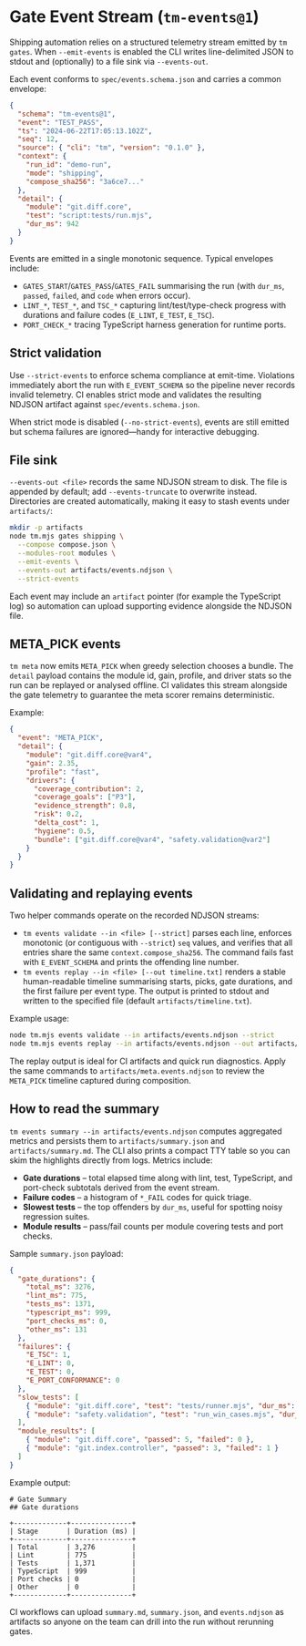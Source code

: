 # Gate Event Stream (`tm-events@1`)

Shipping automation relies on a structured telemetry stream emitted by
`tm gates`. When `--emit-events` is enabled the CLI writes line-delimited JSON to
stdout and (optionally) to a file sink via `--events-out`.

Each event conforms to `spec/events.schema.json` and carries a common envelope:

```json
{
  "schema": "tm-events@1",
  "event": "TEST_PASS",
  "ts": "2024-06-22T17:05:13.102Z",
  "seq": 12,
  "source": { "cli": "tm", "version": "0.1.0" },
  "context": {
    "run_id": "demo-run",
    "mode": "shipping",
    "compose_sha256": "3a6ce7..."
  },
  "detail": {
    "module": "git.diff.core",
    "test": "script:tests/run.mjs",
    "dur_ms": 942
  }
}
```

Events are emitted in a single monotonic sequence. Typical envelopes include:

- `GATES_START`/`GATES_PASS`/`GATES_FAIL` summarising the run (with `dur_ms`,
  `passed`, `failed`, and `code` when errors occur).
- `LINT_*`, `TEST_*`, and `TSC_*` capturing lint/test/type-check progress with
  durations and failure codes (`E_LINT`, `E_TEST`, `E_TSC`).
- `PORT_CHECK_*` tracing TypeScript harness generation for runtime ports.

## Strict validation

Use `--strict-events` to enforce schema compliance at emit-time. Violations
immediately abort the run with `E_EVENT_SCHEMA` so the pipeline never records
invalid telemetry. CI enables strict mode and validates the resulting NDJSON
artifact against `spec/events.schema.json`.

When strict mode is disabled (`--no-strict-events`), events are still emitted but
schema failures are ignored—handy for interactive debugging.

## File sink

`--events-out <file>` records the same NDJSON stream to disk. The file is
appended by default; add `--events-truncate` to overwrite instead. Directories
are created automatically, making it easy to stash events under `artifacts/`:

```bash
mkdir -p artifacts
node tm.mjs gates shipping \
  --compose compose.json \
  --modules-root modules \
  --emit-events \
  --events-out artifacts/events.ndjson \
  --strict-events
```

Each event may include an `artifact` pointer (for example the TypeScript log) so
automation can upload supporting evidence alongside the NDJSON file.

## META_PICK events

`tm meta` now emits `META_PICK` when greedy selection chooses a bundle. The
`detail` payload contains the module id, gain, profile, and driver stats so the
run can be replayed or analysed offline. CI validates this stream alongside the
gate telemetry to guarantee the meta scorer remains deterministic.

Example:

```json
{
  "event": "META_PICK",
  "detail": {
    "module": "git.diff.core@var4",
    "gain": 2.35,
    "profile": "fast",
    "drivers": {
      "coverage_contribution": 2,
      "coverage_goals": ["P3"],
      "evidence_strength": 0.8,
      "risk": 0.2,
      "delta_cost": 1,
      "hygiene": 0.5,
      "bundle": ["git.diff.core@var4", "safety.validation@var2"]
    }
  }
}
```

## Validating and replaying events

Two helper commands operate on the recorded NDJSON streams:

- `tm events validate --in <file> [--strict]` parses each line, enforces
  monotonic (or contiguous with `--strict`) `seq` values, and verifies that all
  entries share the same `context.compose_sha256`. The command fails fast with
  `E_EVENT_SCHEMA` and prints the offending line number.
- `tm events replay --in <file> [--out timeline.txt]` renders a stable
  human-readable timeline summarising starts, picks, gate durations, and the
  first failure per event type. The output is printed to stdout and written to
  the specified file (default `artifacts/timeline.txt`).

Example usage:

```bash
node tm.mjs events validate --in artifacts/events.ndjson --strict
node tm.mjs events replay --in artifacts/events.ndjson --out artifacts/timeline.txt
```

The replay output is ideal for CI artifacts and quick run diagnostics. Apply the
same commands to `artifacts/meta.events.ndjson` to review the `META_PICK`
timeline captured during composition.

## How to read the summary

`tm events summary --in artifacts/events.ndjson` computes aggregated metrics and
persists them to `artifacts/summary.json` and `artifacts/summary.md`. The CLI
also prints a compact TTY table so you can skim the highlights directly from
logs. Metrics include:

- **Gate durations** – total elapsed time along with lint, test, TypeScript, and
  port-check subtotals derived from the event stream.
- **Failure codes** – a histogram of `*_FAIL` codes for quick triage.
- **Slowest tests** – the top offenders by `dur_ms`, useful for spotting noisy
  regression suites.
- **Module results** – pass/fail counts per module covering tests and port
  checks.

Sample `summary.json` payload:

```json
{
  "gate_durations": {
    "total_ms": 3276,
    "lint_ms": 775,
    "tests_ms": 1371,
    "typescript_ms": 999,
    "port_checks_ms": 0,
    "other_ms": 131
  },
  "failures": {
    "E_TSC": 1,
    "E_LINT": 0,
    "E_TEST": 0,
    "E_PORT_CONFORMANCE": 0
  },
  "slow_tests": [
    { "module": "git.diff.core", "test": "tests/runner.mjs", "dur_ms": 524 },
    { "module": "safety.validation", "test": "run_win_cases.mjs", "dur_ms": 443 }
  ],
  "module_results": [
    { "module": "git.diff.core", "passed": 5, "failed": 0 },
    { "module": "git.index.controller", "passed": 3, "failed": 1 }
  ]
}
```

Example output:

```text
# Gate Summary
## Gate durations

+-------------+---------------+
| Stage       | Duration (ms) |
+-------------+---------------+
| Total       | 3,276         |
| Lint        | 775           |
| Tests       | 1,371         |
| TypeScript  | 999           |
| Port checks | 0             |
| Other       | 0             |
+-------------+---------------+
```

CI workflows can upload `summary.md`, `summary.json`, and `events.ndjson` as
artifacts so anyone on the team can drill into the run without rerunning gates.
